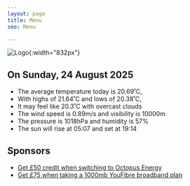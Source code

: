 ```yaml
---
layout: page
title: Menu
seo: Menu

---
```


![Logo](/images/logo.jpg){:width="832px"}

<!-- weather_marker starts -->
## On Sunday, 24 August 2025

- The average temperature today is 20.69˚C,
- With highs of 21.64˚C and lows of 20.38˚C,
- It may feel like 20.3˚C with overcast clouds
- The wind speed is 0.89m/s and visibility is 10000m
- The pressure is 1018hPa and humidity is 57%
- The sun will rise at 05:07 and set at 19:14

<!-- weather_marker ends -->

## Sponsors

- [Get £50 credit when switching to Octopus Energy](https://bit.ly/3oD1nnS)
- [Get £75 when taking a 1000mb YouFibre broadband plan](https://aklam.io/91zWhU?)
